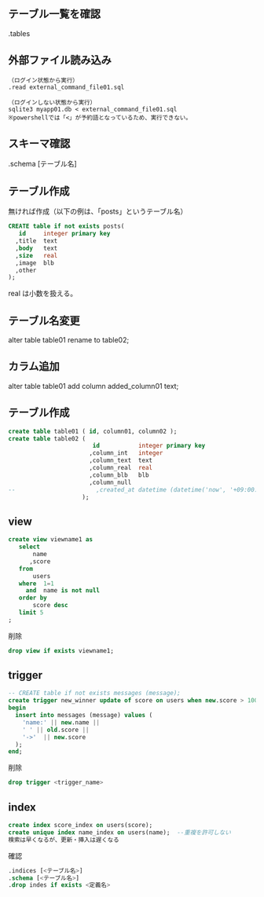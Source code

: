## テーブル一覧を確認
.tables

## 外部ファイル読み込み
```
（ログイン状態から実行）
.read external_command_file01.sql

（ログインしない状態から実行）
sqlite3 myapp01.db < external_command_file01.sql
※powershellでは「<」が予約語となっているため、実行できない。
```

## スキーマ確認
.schema [テーブル名]

## テーブル作成
無ければ作成（以下の例は、「posts」というテーブル名）
```sql
CREATE table if not exists posts(
   id     integer primary key
  ,title  text
  ,body   text
  ,size   real
  ,image  blb  
  ,other  
);
```
real は小数を扱える。

## テーブル名変更
alter table table01 rename to table02;

## カラム追加
alter table table01 add column added_column01 text;

## テーブル作成
```sql
create table table01 ( id, column01, column02 );
create table table02 ( 
                        id           integer primary key
                       ,column_int   integer
                       ,column_text  text 
                       ,column_real  real 
                       ,column_blb   blb 
                       ,column_null 
--                       ,created_at datetime (datetime('now', '+09:00:00')) --日付型は無いが、こう書ける？
                     );
```

## view
```sql
create view viewname1 as 
   select
       name
      ,score
   from
       users
   where  1=1
     and  name is not null
   order by
       score desc
   limit 5
;
```
削除
```sql
drop view if exists viewname1;
```

## trigger
```sql
-- CREATE table if not exists messages (message);
create trigger new_winner update of score on users when new.score > 100
begin
  insert into messages (message) values (
    'name:' || new.name ||
    ' ' || old.score ||
    '->'  || new.score
  );
end;
```
削除
```sql
drop trigger <trigger_name>
```

## index
```sql
create index score_index on users(score);
create unique index name_index on users(name);  --重複を許可しない
検索は早くなるが、更新・挿入は遅くなる
```
確認
```sql
.indices [<テーブル名>]
.schema [<テーブル名>]
.drop indes if exists <定義名>
```
